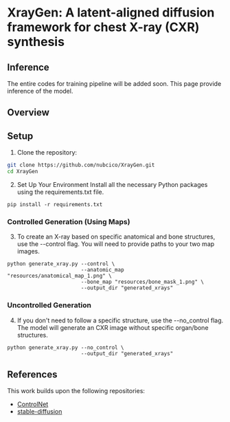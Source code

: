 # XrayGen: A latent-aligned diffusion framework for chest X-ray (CXR) synthesis

## Inference

The entire codes for training pipeline will be added soon. This page provide inference of the model.

## Overview

## Setup

1. Clone the repository:

```bash
git clone https://github.com/nubcico/XrayGen.git
cd XrayGen
```

2. Set Up Your Environment
Install all the necessary Python packages using the requirements.txt file.

```
pip install -r requirements.txt
```

### Controlled Generation (Using Maps)
3. To create an X-ray based on specific anatomical and bone structures, use the --control flag. You will need to provide paths to your two map images.

```
python generate_xray.py --control \
                        --anatomic_map "resources/anatomical_map_1.png" \
                        --bone_map "resources/bone_mask_1.png" \
                        --output_dir "generated_xrays"
```

### Uncontrolled Generation
4. If you don't need to follow a specific structure, use the --no_control flag. The model will generate an CXR image without specific organ/bone structures.

```
python generate_xray.py --no_control \
                        --output_dir "generated_xrays"
```

## References

This work builds upon the following repositories:

- [ControlNet](https://github.com/lllyasviel/ControlNet)
- [stable-diffusion](https://github.com/CompVis/stable-diffusion/)
